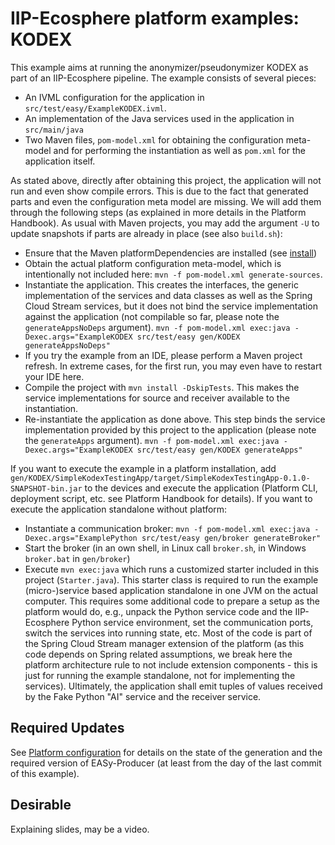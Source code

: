 # IIP-Ecosphere platform examples: KODEX

This example aims at running the anonymizer/pseudonymizer KODEX as part of an IIP-Ecosphere pipeline. The example consists of several pieces:
  * An IVML configuration for the application in `src/test/easy/ExampleKODEX.ivml`.
  * An implementation of the Java services used in the application in `src/main/java`
  * Two Maven files, `pom-model.xml` for obtaining the configuration meta-model and for performing the instantiation as well as `pom.xml` for the application itself. 
  
As stated above, directly after obtaining this project, the application will not run and even show compile errors. This is due to the fact that generated parts and even the configuration meta model are missing. We will add them through the following steps (as explained in more details in the Platform Handbook). As usual with Maven projects, you may add the argument `-U` to update snapshots if parts are already in place (see also `build.sh`):

  * Ensure that the Maven platformDependencies are installed (see [install](https://github.com/iip-ecosphere/platform/tree/main/platform/tools/Install))
  * Obtain the actual platform configuration meta-model, which is intentionally not included here: `mvn -f pom-model.xml generate-sources`.
  * Instantiate the application. This creates the interfaces, the generic implementation of the services and data classes as well as the Spring Cloud Stream services, but it does not bind the service implementation against the application (not compilable so far, please note the `generateAppsNoDeps` argument). `mvn -f pom-model.xml exec:java -Dexec.args="ExampleKODEX src/test/easy gen/KODEX generateAppsNoDeps"`
  * If you try the example from an IDE, please perform a Maven project refresh. In extreme cases, for the first run, you may even have to restart your IDE here.
  * Compile the project with `mvn install -DskipTests`. This makes the service implementations for source and receiver available to the instantiation.
  * Re-instantiate the application as done above. This step binds the service implementation provided by this project to the application (please note the `generateApps` argument). `mvn -f pom-model.xml exec:java -Dexec.args="ExampleKODEX src/test/easy gen/KODEX generateApps"`
    
If you want to execute the example in a platform installation, add `gen/KODEX/SimpleKodexTestingApp/target/SimpleKodexTestingApp-0.1.0-SNAPSHOT-bin.jar` to the devices and execute the application (Platform CLI, deployment script, etc. see Platform Handbook for details). If you want to execute the application standalone without platform:
    
  * Instantiate a communication broker: `mvn -f pom-model.xml exec:java -Dexec.args="ExamplePython src/test/easy gen/broker generateBroker"`
  * Start the broker (in an own shell, in Linux call `broker.sh`, in Windows `broker.bat` in `gen/broker`)
  * Execute `mvn exec:java` which runs a customized starter included in this project (`Starter.java`). This starter class is required to run the example (micro-)service based application standalone in one JVM on the actual computer. This requires some additional code to prepare a setup as the platform would do, e.g., unpack the Python service code and the IIP-Ecosphere Python service environment, set the communication ports, switch the services into running state, etc. Most of the code is part of the Spring Cloud Stream manager extension of the platform (as this code depends on Spring related assumptions, we break here the platform architecture rule to not include extension components - this is just for running the example standalone, not for implementing the services). Ultimately, the application shall emit tuples of values received by the Fake Python "AI" service and the receiver service.

## Required Updates

See [Platform configuration](https://github.com/iip-ecosphere/platform/tree/main/platform/configuration/configuration) for details on the state of the generation and the required version of EASy-Producer (at least from the day of the last commit of this example). 

## Desirable

Explaining slides, may be a video.
